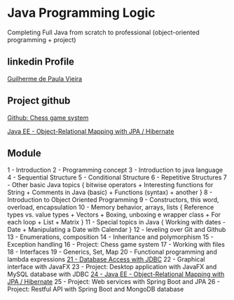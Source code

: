 # Java Programming Logic
Completing Full Java from scratch to professional (object-oriented programming + project)

## linkedin Profile
[Guilherme de Paula Vieira](https://www.linkedin.com/in/guilherme-de-paula-vieira/)

## Project github
[Github: Chess game system](https://github.com/guilhermedepaulavieira/chess-system-java/)

[Java EE - Object-Relational Mapping with JPA / Hibernate](https://github.com/guilhermedepaulavieira/demo-dao-jdbc)


## Module

1 - Introduction
2 - Programming concept
3 - Introduction to java language
4 - Sequential Structure
5 - Conditional Structure
6 - Repetitive Structures
7 - Other basic Java topics {
	bitwise operators 
	+ Interesting functions for String
	+ Comments in Java (basic)
	+ Functions (syntax)
	+ another }
8 - Introduction to Object Oriented Programming
9 - Constructors, this word, overload, encapsulation
10 - Memory behavior, arrays, lists {
	Reference types vs. value types
	+ Vectors 
  	+ Boxing, unboxing e wrapper class
	+ For each loop
	+ List
	+ Matrix }
11 - Special topics in Java {
	Working with dates - Date
	+ Manipulating a Date with Calendar }
12 - leveling over Git and Github
13 - Enumerations, composition
14 - Inheritance and polymorphism
15 - Exception handling
16 - Project: Chess game system
17 - Working with files
18 - Interfaces
19 - Generics, Set, Map
20 - Functional programming and lambda expressions
[21 - Database Access with JDBC](https://github.com/guilhermedepaulavieira/demo-dao-jdbc)
22 - Graphical interface with JavaFX
23 - Project: Desktop application with JavaFX and MySQL database with JDBC
[24 - Java EE - Object-Relational Mapping with JPA / Hibernate](https://github.com/guilhermedepaulavieira/studyjpamaven)
25 - Project: Web services with Spring Boot and JPA
26 - Project: Restful API with Spring Boot and MongoDB database 
